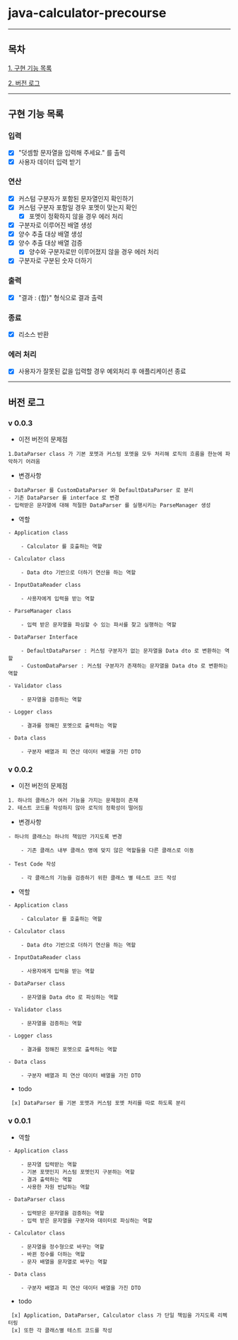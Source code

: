# java-calculator-precourse

---

## 목차

[1. 구현 기능 목록](#구현-기능-목록)

[2. 버전 로그](#버전-로그)

---

## 구현 기능 목록

### 입력

- [x] "덧셈할 문자열을 입력해 주세요." 를 출력
- [x] 사용자 데이터 입력 받기

### 연산

- [x] 커스텀 구분자가 포함된 문자열인지 확인하기
- [x] 커스텀 구분자 포함일 경우 포멧이 맞는지 확인
    - [x] 포멧이 정확하지 않을 경우 에러 처리
- [x] 구분자로 이루어진 배열 생성
- [x] 양수 추출 대상 배열 생성
- [x] 양수 추출 대상 배열 검증
    - [x] 양수와 구분자로만 이루어졌지 않을 경우 에러 처리
- [x] 구분자로 구분된 숫자 더하기

### 출력

- [x] "결과 : {합}" 형식으로 결과 출력

### 종료

- [x] 리소스 반환

### 에러 처리

- [x] 사용자가 잘못된 값을 입력할 경우 예외처리 후 애플리케이션 종료

---

## 버전 로그

### v 0.0.3

- 이전 버전의 문제점

 ```text
1.DataParser class 가 기본 포멧과 커스텀 포멧을 모두 처리해 로직의 흐름을 한눈에 파악하기 어려움
```

- 변경사항

```text
- DataParser 를 CustomDataParser 와 DefaultDataParser 로 분리
- 기존 DataParser 를 interface 로 변경
- 입력받은 문자열에 대해 적절한 DataParser 를 실행시키는 ParseManager 생성
```

- 역할

```text
- Application class

    - Calculator 를 호출하는 역할
    
- Calculator class

    - Data dto 기반으로 더하기 연산을 하는 역할
    
- InputDataReader class

    - 사용자에게 입력을 받는 역할
    
- ParseManager class

    - 입력 받은 문자열을 파싱할 수 있는 파서를 찾고 실행하는 역할
    
- DataParser Interface

    - DefaultDataParser : 커스텀 구분자가 없는 문자열을 Data dto 로 변환하는 역할
    - CustomDataParser : 커스텀 구분자가 존재하는 문자열을 Data dto 로 변환하는 역할
    
- Validator class

    - 문자열을 검증하는 역할
    
- Logger class

    - 결과를 정해진 포멧으로 출력하는 역할
    
- Data class

    - 구분자 배열과 피 연산 데이터 배열을 가진 DTO
```

### v 0.0.2

- 이전 버전의 문제점

```text
1. 하나의 클래스가 여러 기능을 가지는 문제점이 존재
2. 테스트 코드를 작성하지 않아 로직의 정확성이 떨어짐
```

- 변경사항

```text
- 하나의 클래스는 하나의 책임만 가지도록 변경

    - 기존 클래스 내부 클래스 명에 맞지 않은 역할들을 다른 클래스로 이동
    
- Test Code 작성

    - 각 클래스의 기능을 검증하기 위한 클래스 별 테스트 코드 작성
```

- 역할

```text
- Application class

    - Calculator 를 호출하는 역할
    
- Calculator class

    - Data dto 기반으로 더하기 연산을 하는 역할
    
- InputDataReader class

    - 사용자에게 입력을 받는 역할
    
- DataParser class

    - 문자열을 Data dto 로 파싱하는 역할
    
- Validator class

    - 문자열을 검증하는 역할
    
- Logger class

    - 결과를 정해진 포멧으로 출력하는 역할
    
- Data class

    - 구분자 배열과 피 연산 데이터 배열을 가진 DTO
```

- todo

```text
 [x] DataParser 를 기본 포맷과 커스텀 포멧 처리를 따로 하도록 분리
```

### v 0.0.1

- 역할

```text
- Application class

    - 문자열 입력받는 역할
    - 기본 포맷인지 커스텀 포멧인지 구분하는 역할
    - 결과 출력하는 역할
    - 사용한 자원 반납하는 역할

- DataParser class

    - 입력받은 문자열을 검증하는 역할
    - 입력 받은 문자열을 구분자와 데이터로 파싱하는 역할

- Calculator class

    - 문자열을 정수형으로 바꾸는 역할
    - 바뀐 정수를 더하는 역할
    - 문자 배열을 문자열로 바꾸는 역할

- Data class

    - 구분자 배열과 피 연산 데이터 배열을 가진 DTO
```

- todo

```text
 [x] Application, DataParser, Calculator class 가 단일 책임을 가지도록 리펙터링
 [x] 또한 각 클래스별 테스트 코드를 작성
```